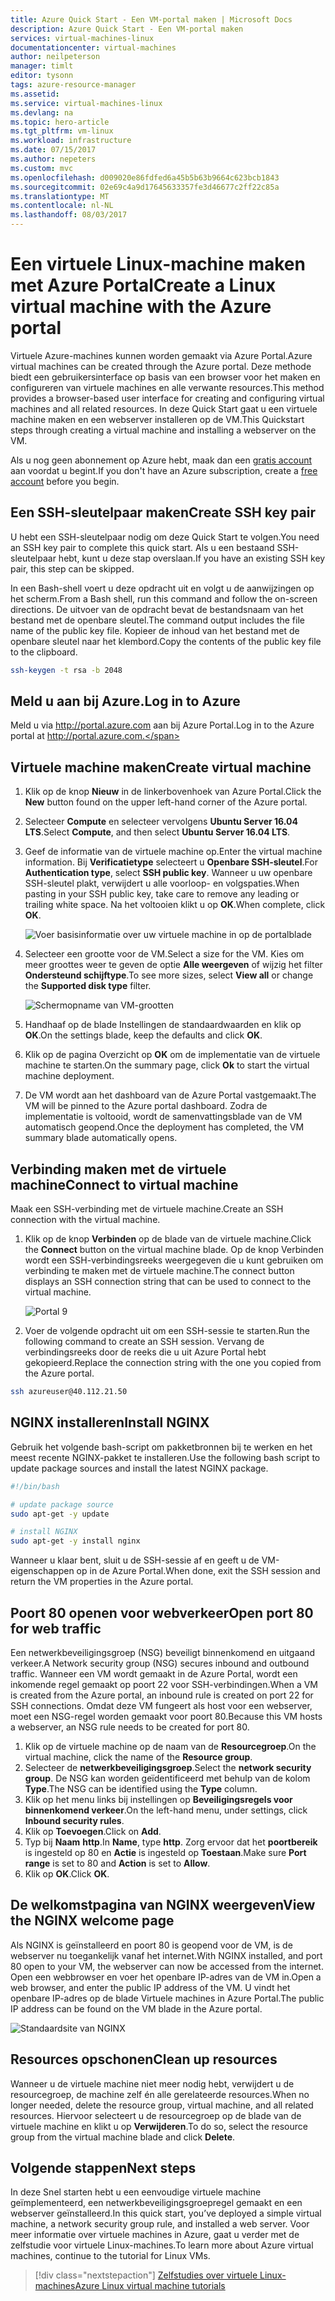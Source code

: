 ```yaml
---
title: Azure Quick Start - Een VM-portal maken | Microsoft Docs
description: Azure Quick Start - Een VM-portal maken
services: virtual-machines-linux
documentationcenter: virtual-machines
author: neilpeterson
manager: timlt
editor: tysonn
tags: azure-resource-manager
ms.assetid: 
ms.service: virtual-machines-linux
ms.devlang: na
ms.topic: hero-article
ms.tgt_pltfrm: vm-linux
ms.workload: infrastructure
ms.date: 07/15/2017
ms.author: nepeters
ms.custom: mvc
ms.openlocfilehash: d009020e86fdfed6a45b5b63b9664c623bcb1843
ms.sourcegitcommit: 02e69c4a9d17645633357fe3d46677c2ff22c85a
ms.translationtype: MT
ms.contentlocale: nl-NL
ms.lasthandoff: 08/03/2017
---
```

# <a name="create-a-linux-virtual-machine-with-the-azure-portal"></a><span data-ttu-id="7c486-103">Een virtuele Linux-machine maken met Azure Portal</span><span class="sxs-lookup"><span data-stu-id="7c486-103">Create a Linux virtual machine with the Azure portal</span></span>

<span data-ttu-id="7c486-104">Virtuele Azure-machines kunnen worden gemaakt via Azure Portal.</span><span class="sxs-lookup"><span data-stu-id="7c486-104">Azure virtual machines can be created through the Azure portal.</span></span> <span data-ttu-id="7c486-105">Deze methode biedt een gebruikersinterface op basis van een browser voor het maken en configureren van virtuele machines en alle verwante resources.</span><span class="sxs-lookup"><span data-stu-id="7c486-105">This method provides a browser-based user interface for creating and configuring virtual machines and all related resources.</span></span> <span data-ttu-id="7c486-106">In deze Quick Start gaat u een virtuele machine maken en een webserver installeren op de VM.</span><span class="sxs-lookup"><span data-stu-id="7c486-106">This Quickstart steps through creating a virtual machine and installing a webserver on the VM.</span></span>

<span data-ttu-id="7c486-107">Als u nog geen abonnement op Azure hebt, maak dan een [gratis account](https://azure.microsoft.com/free/?WT.mc_id=A261C142F) aan voordat u begint.</span><span class="sxs-lookup"><span data-stu-id="7c486-107">If you don't have an Azure subscription, create a [free account](https://azure.microsoft.com/free/?WT.mc_id=A261C142F) before you begin.</span></span>

## <a name="create-ssh-key-pair"></a><span data-ttu-id="7c486-108">Een SSH-sleutelpaar maken</span><span class="sxs-lookup"><span data-stu-id="7c486-108">Create SSH key pair</span></span>

<span data-ttu-id="7c486-109">U hebt een SSH-sleutelpaar nodig om deze Quick Start te volgen.</span><span class="sxs-lookup"><span data-stu-id="7c486-109">You need an SSH key pair to complete this quick start.</span></span> <span data-ttu-id="7c486-110">Als u een bestaand SSH-sleutelpaar hebt, kunt u deze stap overslaan.</span><span class="sxs-lookup"><span data-stu-id="7c486-110">If you have an existing SSH key pair, this step can be skipped.</span></span>

<span data-ttu-id="7c486-111">In een Bash-shell voert u deze opdracht uit en volgt u de aanwijzingen op het scherm.</span><span class="sxs-lookup"><span data-stu-id="7c486-111">From a Bash shell, run this command and follow the on-screen directions.</span></span> <span data-ttu-id="7c486-112">De uitvoer van de opdracht bevat de bestandsnaam van het bestand met de openbare sleutel.</span><span class="sxs-lookup"><span data-stu-id="7c486-112">The command output includes the file name of the public key file.</span></span> <span data-ttu-id="7c486-113">Kopieer de inhoud van het bestand met de openbare sleutel naar het klembord.</span><span class="sxs-lookup"><span data-stu-id="7c486-113">Copy the contents of the public key file to the clipboard.</span></span>

```bash
ssh-keygen -t rsa -b 2048
```

## <a name="log-in-to-azure"></a><span data-ttu-id="7c486-114">Meld u aan bij Azure.</span><span class="sxs-lookup"><span data-stu-id="7c486-114">Log in to Azure</span></span> 

<span data-ttu-id="7c486-115">Meld u via http://portal.azure.com aan bij Azure Portal.</span><span class="sxs-lookup"><span data-stu-id="7c486-115">Log in to the Azure portal at http://portal.azure.com.</span></span>

## <a name="create-virtual-machine"></a><span data-ttu-id="7c486-116">Virtuele machine maken</span><span class="sxs-lookup"><span data-stu-id="7c486-116">Create virtual machine</span></span>

1. <span data-ttu-id="7c486-117">Klik op de knop **Nieuw** in de linkerbovenhoek van Azure Portal.</span><span class="sxs-lookup"><span data-stu-id="7c486-117">Click the **New** button found on the upper left-hand corner of the Azure portal.</span></span>

2. <span data-ttu-id="7c486-118">Selecteer **Compute** en selecteer vervolgens **Ubuntu Server 16.04 LTS**.</span><span class="sxs-lookup"><span data-stu-id="7c486-118">Select **Compute**, and then select **Ubuntu Server 16.04 LTS**.</span></span> 

3. <span data-ttu-id="7c486-119">Geef de informatie van de virtuele machine op.</span><span class="sxs-lookup"><span data-stu-id="7c486-119">Enter the virtual machine information.</span></span> <span data-ttu-id="7c486-120">Bij **Verificatietype** selecteert u **Openbare SSH-sleutel**.</span><span class="sxs-lookup"><span data-stu-id="7c486-120">For **Authentication type**, select **SSH public key**.</span></span> <span data-ttu-id="7c486-121">Wanneer u uw openbare SSH-sleutel plakt, verwijdert u alle voorloop- en volgspaties.</span><span class="sxs-lookup"><span data-stu-id="7c486-121">When pasting in your SSH public key, take care to remove any leading or trailing white space.</span></span> <span data-ttu-id="7c486-122">Na het voltooien klikt u op **OK**.</span><span class="sxs-lookup"><span data-stu-id="7c486-122">When complete, click **OK**.</span></span>

    ![Voer basisinformatie over uw virtuele machine in op de portalblade](./media/quick-create-portal/create-vm-portal-basic-blade.png)

4. <span data-ttu-id="7c486-124">Selecteer een grootte voor de VM.</span><span class="sxs-lookup"><span data-stu-id="7c486-124">Select a size for the VM.</span></span> <span data-ttu-id="7c486-125">Kies om meer groottes weer te geven de optie **Alle weergeven** of wijzig het filter **Ondersteund schijftype**.</span><span class="sxs-lookup"><span data-stu-id="7c486-125">To see more sizes, select **View all** or change the **Supported disk type** filter.</span></span> 

    ![Schermopname van VM-grootten](./media/quick-create-portal/create-linux-vm-portal-sizes.png)  

5. <span data-ttu-id="7c486-127">Handhaaf op de blade Instellingen de standaardwaarden en klik op **OK**.</span><span class="sxs-lookup"><span data-stu-id="7c486-127">On the settings blade, keep the defaults and click **OK**.</span></span>

6. <span data-ttu-id="7c486-128">Klik op de pagina Overzicht op **OK** om de implementatie van de virtuele machine te starten.</span><span class="sxs-lookup"><span data-stu-id="7c486-128">On the summary page, click **Ok** to start the virtual machine deployment.</span></span>

7. <span data-ttu-id="7c486-129">De VM wordt aan het dashboard van de Azure Portal vastgemaakt.</span><span class="sxs-lookup"><span data-stu-id="7c486-129">The VM will be pinned to the Azure portal dashboard.</span></span> <span data-ttu-id="7c486-130">Zodra de implementatie is voltooid, wordt de samenvattingsblade van de VM automatisch geopend.</span><span class="sxs-lookup"><span data-stu-id="7c486-130">Once the deployment has completed, the VM summary blade automatically opens.</span></span>


## <a name="connect-to-virtual-machine"></a><span data-ttu-id="7c486-131">Verbinding maken met de virtuele machine</span><span class="sxs-lookup"><span data-stu-id="7c486-131">Connect to virtual machine</span></span>

<span data-ttu-id="7c486-132">Maak een SSH-verbinding met de virtuele machine.</span><span class="sxs-lookup"><span data-stu-id="7c486-132">Create an SSH connection with the virtual machine.</span></span>

1. <span data-ttu-id="7c486-133">Klik op de knop **Verbinden** op de blade van de virtuele machine.</span><span class="sxs-lookup"><span data-stu-id="7c486-133">Click the **Connect** button on the virtual machine blade.</span></span> <span data-ttu-id="7c486-134">Op de knop Verbinden wordt een SSH-verbindingsreeks weergegeven die u kunt gebruiken om verbinding te maken met de virtuele machine.</span><span class="sxs-lookup"><span data-stu-id="7c486-134">The connect button displays an SSH connection string that can be used to connect to the virtual machine.</span></span>

    ![Portal 9](./media/quick-create-portal/portal-quick-start-9.png) 

2. <span data-ttu-id="7c486-136">Voer de volgende opdracht uit om een SSH-sessie te starten.</span><span class="sxs-lookup"><span data-stu-id="7c486-136">Run the following command to create an SSH session.</span></span> <span data-ttu-id="7c486-137">Vervang de verbindingsreeks door de reeks die u uit Azure Portal hebt gekopieerd.</span><span class="sxs-lookup"><span data-stu-id="7c486-137">Replace the connection string with the one you copied from the Azure portal.</span></span>

```bash 
ssh azureuser@40.112.21.50
```

## <a name="install-nginx"></a><span data-ttu-id="7c486-138">NGINX installeren</span><span class="sxs-lookup"><span data-stu-id="7c486-138">Install NGINX</span></span>

<span data-ttu-id="7c486-139">Gebruik het volgende bash-script om pakketbronnen bij te werken en het meest recente NGINX-pakket te installeren.</span><span class="sxs-lookup"><span data-stu-id="7c486-139">Use the following bash script to update package sources and install the latest NGINX package.</span></span> 

```bash 
#!/bin/bash

# update package source
sudo apt-get -y update

# install NGINX
sudo apt-get -y install nginx
```

<span data-ttu-id="7c486-140">Wanneer u klaar bent, sluit u de SSH-sessie af en geeft u de VM-eigenschappen op in de Azure Portal.</span><span class="sxs-lookup"><span data-stu-id="7c486-140">When done, exit the SSH session and return the VM properties in the Azure portal.</span></span>


## <a name="open-port-80-for-web-traffic"></a><span data-ttu-id="7c486-141">Poort 80 openen voor webverkeer</span><span class="sxs-lookup"><span data-stu-id="7c486-141">Open port 80 for web traffic</span></span> 

<span data-ttu-id="7c486-142">Een netwerkbeveiligingsgroep (NSG) beveiligt binnenkomend en uitgaand verkeer.</span><span class="sxs-lookup"><span data-stu-id="7c486-142">A Network security group (NSG) secures inbound and outbound traffic.</span></span> <span data-ttu-id="7c486-143">Wanneer een VM wordt gemaakt in de Azure Portal, wordt een inkomende regel gemaakt op poort 22 voor SSH-verbindingen.</span><span class="sxs-lookup"><span data-stu-id="7c486-143">When a VM is created from the Azure portal, an inbound rule is created on port 22 for SSH connections.</span></span> <span data-ttu-id="7c486-144">Omdat deze VM fungeert als host voor een webserver, moet een NSG-regel worden gemaakt voor poort 80.</span><span class="sxs-lookup"><span data-stu-id="7c486-144">Because this VM hosts a webserver, an NSG rule needs to be created for port 80.</span></span>

1. <span data-ttu-id="7c486-145">Klik op de virtuele machine op de naam van de **Resourcegroep**.</span><span class="sxs-lookup"><span data-stu-id="7c486-145">On the virtual machine, click the name of the **Resource group**.</span></span>
2. <span data-ttu-id="7c486-146">Selecteer de **netwerkbeveiligingsgroep**.</span><span class="sxs-lookup"><span data-stu-id="7c486-146">Select the **network security group**.</span></span> <span data-ttu-id="7c486-147">De NSG kan worden geïdentificeerd met behulp van de kolom **Type**.</span><span class="sxs-lookup"><span data-stu-id="7c486-147">The NSG can be identified using the **Type** column.</span></span> 
3. <span data-ttu-id="7c486-148">Klik op het menu links bij instellingen op **Beveiligingsregels voor binnenkomend verkeer**.</span><span class="sxs-lookup"><span data-stu-id="7c486-148">On the left-hand menu, under settings, click **Inbound security rules**.</span></span>
4. <span data-ttu-id="7c486-149">Klik op **Toevoegen**.</span><span class="sxs-lookup"><span data-stu-id="7c486-149">Click on **Add**.</span></span>
5. <span data-ttu-id="7c486-150">Typ bij **Naam** **http**.</span><span class="sxs-lookup"><span data-stu-id="7c486-150">In **Name**, type **http**.</span></span> <span data-ttu-id="7c486-151">Zorg ervoor dat het **poortbereik** is ingesteld op 80 en **Actie** is ingesteld op **Toestaan**.</span><span class="sxs-lookup"><span data-stu-id="7c486-151">Make sure **Port range** is set to 80 and **Action** is set to **Allow**.</span></span> 
6. <span data-ttu-id="7c486-152">Klik op **OK**.</span><span class="sxs-lookup"><span data-stu-id="7c486-152">Click **OK**.</span></span>


## <a name="view-the-nginx-welcome-page"></a><span data-ttu-id="7c486-153">De welkomstpagina van NGINX weergeven</span><span class="sxs-lookup"><span data-stu-id="7c486-153">View the NGINX welcome page</span></span>

<span data-ttu-id="7c486-154">Als NGINX is geïnstalleerd en poort 80 is geopend voor de VM, is de webserver nu toegankelijk vanaf het internet.</span><span class="sxs-lookup"><span data-stu-id="7c486-154">With NGINX installed, and port 80 open to your VM, the webserver can now be accessed from the internet.</span></span> <span data-ttu-id="7c486-155">Open een webbrowser en voer het openbare IP-adres van de VM in.</span><span class="sxs-lookup"><span data-stu-id="7c486-155">Open a web browser, and enter the public IP address of the VM.</span></span> <span data-ttu-id="7c486-156">U vindt het openbare IP-adres op de blade Virtuele machines in Azure Portal.</span><span class="sxs-lookup"><span data-stu-id="7c486-156">The public IP address can be found on the VM blade in the Azure portal.</span></span>

![Standaardsite van NGINX](./media/quick-create-cli/nginx.png) 

## <a name="clean-up-resources"></a><span data-ttu-id="7c486-158">Resources opschonen</span><span class="sxs-lookup"><span data-stu-id="7c486-158">Clean up resources</span></span>

<span data-ttu-id="7c486-159">Wanneer u de virtuele machine niet meer nodig hebt, verwijdert u de resourcegroep, de machine zelf én alle gerelateerde resources.</span><span class="sxs-lookup"><span data-stu-id="7c486-159">When no longer needed, delete the resource group, virtual machine, and all related resources.</span></span> <span data-ttu-id="7c486-160">Hiervoor selecteert u de resourcegroep op de blade van de virtuele machine en klikt u op **Verwijderen**.</span><span class="sxs-lookup"><span data-stu-id="7c486-160">To do so, select the resource group from the virtual machine blade and click **Delete**.</span></span>

## <a name="next-steps"></a><span data-ttu-id="7c486-161">Volgende stappen</span><span class="sxs-lookup"><span data-stu-id="7c486-161">Next steps</span></span>

<span data-ttu-id="7c486-162">In deze Snel starten hebt u een eenvoudige virtuele machine geïmplementeerd, een netwerkbeveiligingsgroepregel gemaakt en een webserver geïnstalleerd.</span><span class="sxs-lookup"><span data-stu-id="7c486-162">In this quick start, you’ve deployed a simple virtual machine, a network security group rule, and installed a web server.</span></span> <span data-ttu-id="7c486-163">Voor meer informatie over virtuele machines in Azure, gaat u verder met de zelfstudie voor virtuele Linux-machines.</span><span class="sxs-lookup"><span data-stu-id="7c486-163">To learn more about Azure virtual machines, continue to the tutorial for Linux VMs.</span></span>

> [!div class="nextstepaction"]
> [<span data-ttu-id="7c486-164">Zelfstudies over virtuele Linux-machines</span><span class="sxs-lookup"><span data-stu-id="7c486-164">Azure Linux virtual machine tutorials</span></span>](./tutorial-manage-vm.md)
